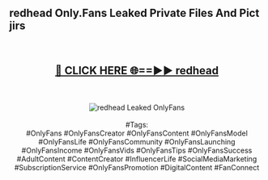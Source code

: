 <h2>redhead Only.Fans Leaked Private Files And Pict jirs</h2>
<br>
<div align="center">
<h2><a href="https://mediafiles.top/redhead" rel="nofollow">🔴 CLICK HERE 🌐==►► redhead</a></h2>
<br>
<br>
<a href="https://mediafiles.top/redhead" rel="nofollow" data-target="animated-image.originalLink"><img src="https://i.ibb.co.com/WyWwxjT/player-gif2.gif" alt="redhead Leaked OnlyFans" style="max-width: 100%; display: inline-block;" data-target="animated-image.originalImage"></a>
<br><br>
#Tags:
<br>
#OnlyFans #OnlyFansCreator #OnlyFansContent #OnlyFansModel #OnlyFansLife #OnlyFansCommunity #OnlyFansLaunching #OnlyFansIncome #OnlyFansVids #OnlyFansTips #OnlyFansSuccess #AdultContent #ContentCreator #InfluencerLife #SocialMediaMarketing #SubscriptionService #OnlyFansPromotion #DigitalContent #FanConnect
</div>
<br>